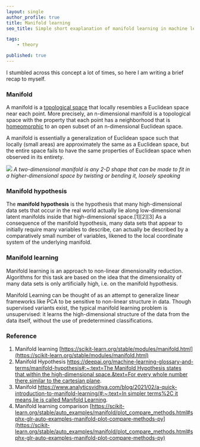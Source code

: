 ```yaml
---
layout: single
author_profile: true
title: Manifold learning
seo_title: Simple short exaplanation of manifold learning in machine learning. 

tags:
    - theory

published: true
---
```

I stumbled across this concept a lot of times, so here I am writing a brief recap to myself.

### Manifold

A manifold is a [topological space](https://en.wikipedia.org/wiki/Topological_space) that locally resembles a Euclidean space near each point. More precisely, an n-dimensional manifold is a topological space with the property that each point has a neighborhood that is [homeomorphic](https://mathworld.wolfram.com/Homeomorphic.html) to an open subset of an n-dimensional Euclidean space.

A manifold is essentially a generalization of Euclidean space such that locally (small areas) are approximately the same as a Euclidean space, but the entire space fails to have the same properties of Euclidean space when observed in its entirety. 

![](https://scikit-learn.org/stable/_images/sphx_glr_plot_compare_methods_001.png)
*A two-dimensional manifold is any 2-D shape that can be made to fit in a higher-dimensional space by twisting or bending it, loosely speaking*

### Manifold hypothesis

The **manifold hypothesis** is the hypothesis that many high-dimensional data sets that occur in the real world actually lie along low-dimensional latent manifolds inside that high-dimensional space.[1][2][3] As a consequence of the manifold hypothesis, many data sets that appear to initially require many variables to describe, can actually be described by a comparatively small number of variables, likened to the local coordinate system of the underlying manifold.

### Manifold learning

Manifold learning is an approach to non-linear dimensionality reduction. Algorithms for this task are based on the idea that the dimensionality of many data sets is only artificially high, i.e. on the manifold hypothesis.

Manifold Learning can be thought of as an attempt to generalize linear frameworks like PCA to be sensitive to non-linear structure in data. Though supervised variants exist, the typical manifold learning problem is unsupervised: it learns the high-dimensional structure of the data from the data itself, without the use of predetermined classifications. 

### Reference

1. Manifold learning [https://scikit-learn.org/stable/modules/manifold.html](https://scikit-learn.org/stable/modules/manifold.html)
2. Manifold Hypothesis [https://deepai.org/machine-learning-glossary-and-terms/manifold-hypothesis#:~:text=The Manifold Hypothesis states that,within the high-dimensional space.&text=For every whole number there,similar to the cartesian plane](https://deepai.org/machine-learning-glossary-and-terms/manifold-hypothesis#:~:text=The%20Manifold%20Hypothesis%20states%20that,within%20the%20high%2Ddimensional%20space.&text=For%20every%20whole%20number%20there,similar%20to%20the%20cartesian%20plane).
3. Manifold [https://www.analyticsvidhya.com/blog/2021/02/a-quick-introduction-to-manifold-learning/#:~:text=In simpler terms%2C it means,lie is called Manifold Learning](https://www.analyticsvidhya.com/blog/2021/02/a-quick-introduction-to-manifold-learning/#:~:text=In%20simpler%20terms%2C%20it%20means,lie%20is%20called%20Manifold%20Learning).
4. Manifold learning comparison [https://scikit-learn.org/stable/auto_examples/manifold/plot_compare_methods.html#sphx-glr-auto-examples-manifold-plot-compare-methods-py](https://scikit-learn.org/stable/auto_examples/manifold/plot_compare_methods.html#sphx-glr-auto-examples-manifold-plot-compare-methods-py)